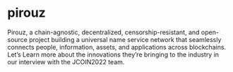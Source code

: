 # pirouz
Pirouz, a chain-agnostic, decentralized, censorship-resistant, and open-source project building a universal name service network that seamlessly connects people, information, assets, and applications across blockchains. Let’s Learn more about the innovations they’re bringing to the industry in our interview with the JCOIN2022 team.
